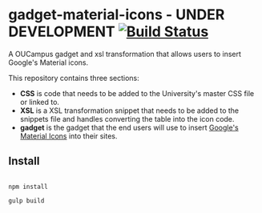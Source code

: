 # gadget-material-icons - UNDER DEVELOPMENT [![Build Status](https://travis-ci.org/jessgusclark/gadget-material-icons.svg?branch=master)](https://travis-ci.org/jessgusclark/gadget-material-icons)

A OUCampus gadget and xsl transformation that allows users to insert Google's Material icons.

This repository contains three sections:

- **CSS** is code that needs to be added to the University's master CSS file or linked to.
- **XSL** is a XSL transformation snippet that needs to be added to the snippets file and handles converting the table into the icon code.
- **gadget** is the gadget that the end users will use to insert [Google's Material Icons](https://design.google.com/icons/) into their sites.

## Install

``` 

npm install

gulp build

```